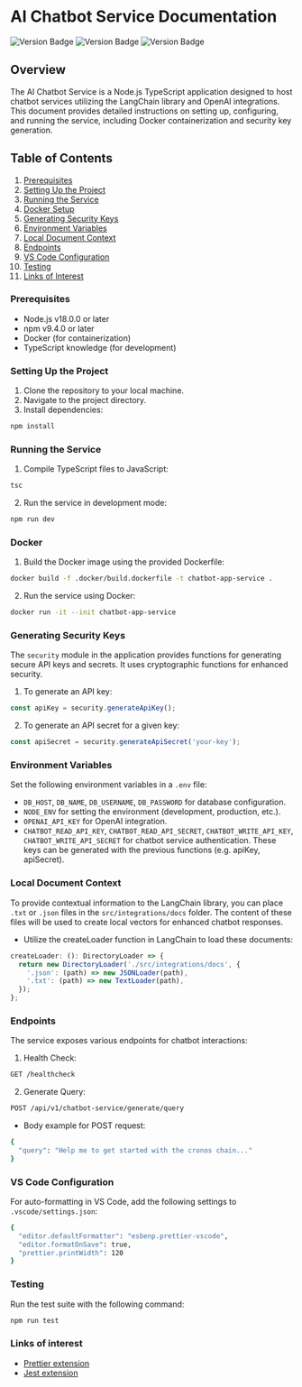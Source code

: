 # AI Chatbot Service Documentation

![Version Badge](https://img.shields.io/badge/Version-v1.0.0-blue)
![Version Badge](https://img.shields.io/badge/Node-v18.0.0-yellow)
![Version Badge](https://img.shields.io/badge/NPM-v9.4.0-red)

## Overview

The AI Chatbot Service is a Node.js TypeScript application designed to host chatbot services utilizing the LangChain library and OpenAI integrations. This document provides detailed instructions on setting up, configuring, and running the service, including Docker containerization and security key generation.

## Table of Contents

1. [Prerequisites](#prerequisites)
2. [Setting Up the Project](#setting-up-the-project)
3. [Running the Service](#running-the-service)
4. [Docker Setup](#docker-setup)
5. [Generating Security Keys](#generating-security-keys)
6. [Environment Variables](#environment-variables)
7. [Local Document Context](#local-document-context)
8. [Endpoints](#endpoints)
9. [VS Code Configuration](#vs-code-configuration)
10. [Testing](#testing)
11. [Links of Interest](#links-of-interest)

### Prerequisites

- Node.js v18.0.0 or later
- npm v9.4.0 or later
- Docker (for containerization)
- TypeScript knowledge (for development)

### Setting Up the Project

1. Clone the repository to your local machine.
2. Navigate to the project directory.
3. Install dependencies:

```bash
npm install
```

### Running the Service

1. Compile TypeScript files to JavaScript:

```bash
tsc
```

2. Run the service in development mode:

```bash
npm run dev
```

### Docker

1. Build the Docker image using the provided Dockerfile:

```bash
docker build -f .docker/build.dockerfile -t chatbot-app-service .
```

2. Run the service using Docker:

```bash
docker run -it --init chatbot-app-service
```

### Generating Security Keys

The `security` module in the application provides functions for generating secure API keys and secrets. It uses cryptographic functions for enhanced security.

1. To generate an API key:

```ts
const apiKey = security.generateApiKey();
```

2. To generate an API secret for a given key:

```ts
const apiSecret = security.generateApiSecret('your-key');
```

### Environment Variables

Set the following environment variables in a `.env` file:

- `DB_HOST`, `DB_NAME`, `DB_USERNAME`, `DB_PASSWORD` for database configuration.
- `NODE_ENV` for setting the environment (development, production, etc.).
- `OPENAI_API_KEY` for OpenAI integration.
- `CHATBOT_READ_API_KEY`, `CHATBOT_READ_API_SECRET`, `CHATBOT_WRITE_API_KEY`, `CHATBOT_WRITE_API_SECRET` for chatbot service authentication. These keys can be generated with the previous functions (e.g. apiKey, apiSecret).

### Local Document Context

To provide contextual information to the LangChain library, you can place `.txt` or `.json` files in the `src/integrations/docs` folder. The content of these files will be used to create local vectors for enhanced chatbot responses.

- Utilize the createLoader function in LangChain to load these documents:

```ts
createLoader: (): DirectoryLoader => {
  return new DirectoryLoader('./src/integrations/docs', {
    '.json': (path) => new JSONLoader(path),
    '.txt': (path) => new TextLoader(path),
  });
};
```

### Endpoints

The service exposes various endpoints for chatbot interactions:

1. Health Check:

```bash
GET /healthcheck
```

2. Generate Query:

```bash
POST /api/v1/chatbot-service/generate/query
```

- Body example for POST request:

```bash
{
  "query": "Help me to get started with the cronos chain..."
}
```

### VS Code Configuration

For auto-formatting in VS Code, add the following settings to `.vscode/settings.json`:

```bash
{
  "editor.defaultFormatter": "esbenp.prettier-vscode",
  "editor.formatOnSave": true,
  "prettier.printWidth": 120
}
```

### Testing

Run the test suite with the following command:

```bash
npm run test
```

### Links of interest

- [Prettier extension](https://marketplace.visualstudio.com/items?itemName=esbenp.prettier-vscode)
- [Jest extension](https://marketplace.visualstudio.com/items?itemName=Orta.vscode-jest)
